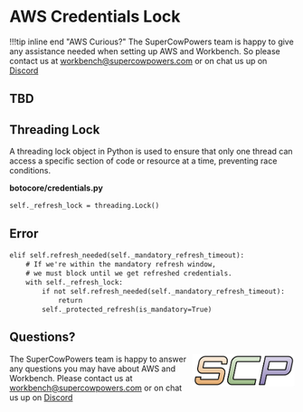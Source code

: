 # AWS Credentials Lock

!!!tip inline end "AWS Curious?"
    The SuperCowPowers team is happy to give any assistance needed when setting up AWS and Workbench. So please contact us at [workbench@supercowpowers.com](mailto:workbench@supercowpowers.com) or on chat us up on [Discord](https://discord.gg/WHAJuz8sw8) 

## TBD


## Threading Lock
A threading lock object in Python is used to ensure that only one thread can access a specific section of code or resource at a time, preventing race conditions.

**botocore/credentials.py**
```
self._refresh_lock = threading.Lock()
```



## Error
```
elif self.refresh_needed(self._mandatory_refresh_timeout):
    # If we're within the mandatory refresh window,
    # we must block until we get refreshed credentials.
    with self._refresh_lock:
        if not self.refresh_needed(self._mandatory_refresh_timeout):
            return
        self._protected_refresh(is_mandatory=True)
```



## Questions?
<img align="right" src="../../images/scp.png" width="180">

The SuperCowPowers team is happy to answer any questions you may have about AWS and Workbench. Please contact us at [workbench@supercowpowers.com](mailto:workbench@supercowpowers.com) or on chat us up on [Discord](https://discord.gg/WHAJuz8sw8) 



